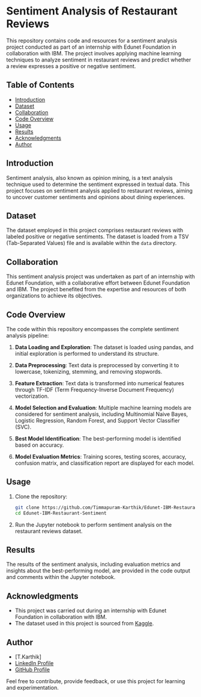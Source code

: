 # Sentiment Analysis of Restaurant Reviews

This repository contains code and resources for a sentiment analysis project conducted as part of an internship with Edunet Foundation in collaboration with IBM. The project involves applying machine learning techniques to analyze sentiment in restaurant reviews and predict whether a review expresses a positive or negative sentiment.

## Table of Contents

- [Introduction](#introduction)
- [Dataset](#dataset)
- [Collaboration](#collaboration)
- [Code Overview](#code-overview)
- [Usage](#usage)
- [Results](#results)
- [Acknowledgments](#acknowledgments)
- [Author](#author)

## Introduction

Sentiment analysis, also known as opinion mining, is a text analysis technique used to determine the sentiment expressed in textual data. This project focuses on sentiment analysis applied to restaurant reviews, aiming to uncover customer sentiments and opinions about dining experiences.

## Dataset

The dataset employed in this project comprises restaurant reviews with labeled positive or negative sentiments. The dataset is loaded from a TSV (Tab-Separated Values) file and is available within the `data` directory.

## Collaboration

This sentiment analysis project was undertaken as part of an internship with Edunet Foundation, with a collaborative effort between Edunet Foundation and IBM. The project benefited from the expertise and resources of both organizations to achieve its objectives.

## Code Overview

The code within this repository encompasses the complete sentiment analysis pipeline:

1. **Data Loading and Exploration**: The dataset is loaded using pandas, and initial exploration is performed to understand its structure.

2. **Data Preprocessing**: Text data is preprocessed by converting it to lowercase, tokenizing, stemming, and removing stopwords.

3. **Feature Extraction**: Text data is transformed into numerical features through TF-IDF (Term Frequency-Inverse Document Frequency) vectorization.

4. **Model Selection and Evaluation**: Multiple machine learning models are considered for sentiment analysis, including Multinomial Naive Bayes, Logistic Regression, Random Forest, and Support Vector Classifier (SVC).

5. **Best Model Identification**: The best-performing model is identified based on accuracy.

6. **Model Evaluation Metrics**: Training scores, testing scores, accuracy, confusion matrix, and classification report are displayed for each model.

## Usage

1. Clone the repository:

   ```bash
   git clone https://github.com/Timmapuram-Karthik/Edunet-IBM-Restaurant-Sentiment
   cd Edunet-IBM-Restaurant-Sentiment
   ```
2. Run the Jupyter notebook to perform sentiment analysis on the restaurant reviews dataset.

## Results

The results of the sentiment analysis, including evaluation metrics and insights about the best-performing model, are provided in the code output and comments within the Jupyter notebook.

## Acknowledgments

- This project was carried out during an internship with Edunet Foundation in collaboration with IBM.
- The dataset used in this project is sourced from [Kaggle](https://www.kaggle.com/datasets/vigneshwarsofficial/reviews).

## Author

- [T.Karthik]
- [LinkedIn Profile](https://www.linkedin.com/in/timmapuram-karthik/)
- [GitHub Profile](https://github.com/Timmapuram-Karthik)

Feel free to contribute, provide feedback, or use this project for learning and experimentation.
